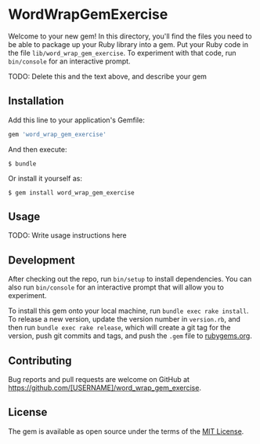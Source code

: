 # WordWrapGemExercise

Welcome to your new gem! In this directory, you'll find the files you need to be able to package up your Ruby library into a gem. Put your Ruby code in the file `lib/word_wrap_gem_exercise`. To experiment with that code, run `bin/console` for an interactive prompt.

TODO: Delete this and the text above, and describe your gem

## Installation

Add this line to your application's Gemfile:

```ruby
gem 'word_wrap_gem_exercise'
```

And then execute:

    $ bundle

Or install it yourself as:

    $ gem install word_wrap_gem_exercise

## Usage

TODO: Write usage instructions here

## Development

After checking out the repo, run `bin/setup` to install dependencies. You can also run `bin/console` for an interactive prompt that will allow you to experiment.

To install this gem onto your local machine, run `bundle exec rake install`. To release a new version, update the version number in `version.rb`, and then run `bundle exec rake release`, which will create a git tag for the version, push git commits and tags, and push the `.gem` file to [rubygems.org](https://rubygems.org).

## Contributing

Bug reports and pull requests are welcome on GitHub at https://github.com/[USERNAME]/word_wrap_gem_exercise.

## License

The gem is available as open source under the terms of the [MIT License](https://opensource.org/licenses/MIT).
